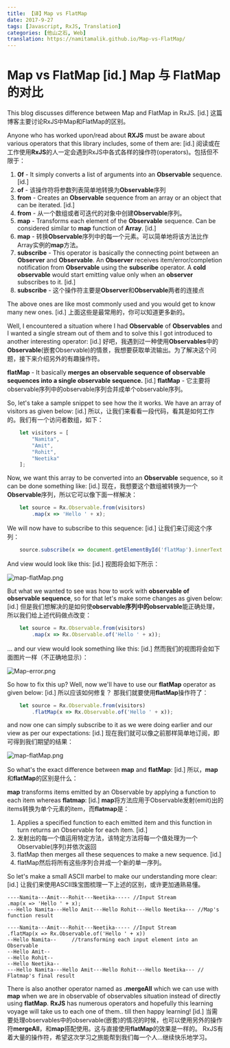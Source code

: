 ```yaml
---
title: 【译】Map vs FlatMap
date: 2017-9-27
tags: [Javascript, RxJS, Translation]
categories: [他山之石, Web]
translation: https://namitamalik.github.io/Map-vs-FlatMap/
---
```


# Map vs FlatMap [id.] Map 与 FlatMap 的对比

This blog discusses difference between Map and FlatMap in RxJS.
[id.]
这篇博客主要讨论RxJS中Map和FlatMap的区别。

Anyone who has worked upon/read about **RXJS** must be aware about various operators that this library includes, some of them are:
[id.]
阅读或在工作使用**RxJS**的人一定会遇到RxJS中各式各样的操作符(operators)。包括但不限于：

1.  **0f** - It simply converts a list of arguments into an **Observable** sequence.
[id.]
1.  **of** - 该操作符将参数列表简单地转换为**Observable**序列
2.  **from** - Creates an **Observable** sequence from an array or an object that can be iterated.
[id.]
2.  **from** - 从一个数组或者可迭代的对象中创建**Observable**序列。
3.  **map** - Transforms each element of the **Observable** sequence. Can be considered similar to **map** function of **Array**.
[id.]
3.  **map** - 转换**Observable**序列中的每一个元素。可以简单地将该方法比作Array实例的**map**方法。
4.  **subscribe** - This operator is basically the connecting point between an **Observer** and **Observable**. An **Observer** receives item/error/completion notification from **Observable** using the **subscribe** operator. A **cold observable** would start emitting value only when an **observer** subscribes to it.
[id.]
4.  **subscribe** - 这个操作符主要是**Observer**和**Observable**两者的连接点

The above ones are like most commonly used and you would get to know many new ones.
[id.]
上面这些是最常用的，你可以知道更多新的。

Well, I encountered a situation where I had **Observable** of **Observables** and I wanted a single stream out of them and to solve this I got introduced to another interesting operator:
[id.]
好吧，我遇到过一种使用**Observables**中的**Observable**(嵌套Observable)的情景，我想要获取单流输出。为了解决这个问题，接下来介绍另外的有趣操作符。

**flatMap** - It basically **merges an observable sequence of observable sequences into a single observable sequence.**
[id.]
**flatMap** - 它主要将observable序列中的observable序列合并成单个observable序列。


So, let's take a sample snippet to see how the it works. We have an array of visitors as given below:
[id.]
所以，让我们来看看一段代码，看其是如何工作的。我们有一个访问者数组，如下：

``` javascript
    let visitors = [
        "Namita",
        "Amit",
        "Rohit",
        "Neetika"
    ];
```
Now, we want this array to be converted into an **Observable** sequence, so it can be done something like:
[id.]
现在，我想要这个数组被转换为一个**Observable**序列，所以它可以像下面一样解决：

``` javascript
    let source = Rx.Observable.from(visitors)
        .map(x => 'Hello ' + x);
```

We will now have to subscribe to this sequence:
[id.]
让我们来订阅这个序列：

``` javascript
    source.subscribe(x => document.getElementById('flatMap').innerText += x + "\n");
```

And view would look like this:
[id.]
视图将会如下所示：

![map-flatMap.png](https://raw.githubusercontent.com/NamitaMalik/Map-vs-FlatMap/master/assets/map-flatMap.png)

But what we wanted to see was how to work with **observable of observable sequence**, so for that let's make some changes as given below:
[id.]
但是我们想解决的是如何使**observable序列中的observable**能正确处理，所以我们给上述代码做点改变：

``` javascript
    let source = Rx.Observable.from(visitors)
        .map(x => Rx.Observable.of('Hello ' + x));
```

... and our view would look something like this:
[id.]
然而我们的视图将会如下面图片一样（不正确地显示）：

![Map-error.png](https://raw.githubusercontent.com/NamitaMalik/Map-vs-FlatMap/master/assets/Map-error.png)

So how to fix this up? Well, now we'll have to use our **flatMap** operator as given below:
[id.]
所以应该如何修复？ 那我们就要使用**flatMap**操作符了：

``` javascript
    let source = Rx.Observable.from(visitors)
        .flatMap(x => Rx.Observable.of('Hello ' + x));
```

and now one can simply subscribe to it as we were doing earlier and our view as per our expectations:
[id.]
现在我们就可以像之前那样简单地订阅，即可得到我们期望的结果：

![map-flatMap.png](https://raw.githubusercontent.com/NamitaMalik/Map-vs-FlatMap/master/assets/map-flatMap.png)

So what's the exact difference between **map** and **flatMap**:
[id.]
所以，**map**和**flatMap**的区别是什么：

**map** transforms items emitted by an Observable by applying a function to each item whereas **flatmap**:
[id.]
**map**将方法应用于Observable发射(emit)出的items转换为单个元素的item，而**flatmap**是：

1.  Applies a specified function to each emitted item and this function in turn returns an Observable for each item.
[id.]
1.  发射出的每一个值运用特定方法，该特定方法将每一个值处理为一个Observable(序列)并依次返回
2.  flatMap then merges all these sequences to make a new sequence.
[id.]
2.  flatMap然后将所有这些序列合并成一个新的单一序列。

So let's make a small ASCII marbel to make our understanding more clear:
[id.]
让我们来使用ASCII珠宝图梳理一下上述的区别，或许更加通熟易懂。

    ----Namita---Amit---Rohit---Neetika----- //Input Stream
    .map(x => 'Hello ' + x);
    ---Hello Namita---Hello Amit---Hello Rohit---Hello Neetika--- //Map's function result

    ----Namita---Amit---Rohit---Neetika----- //Input Stream
    .flatMap(x => Rx.Observable.of('Hello ' + x))
    --Hello Namita--     //transforming each input element into an Observable
    --Hello Amit--
    --Hello Rohit--
    --Hello Neetika--
    ---Hello Namita---Hello Amit---Hello Rohit---Hello Neetika--- // Flatmap's final result

There is also another operator named as **.mergeAll** which we can use with **map** when we are in observable of observables situation instead of directly using **flatMap**. **RxJS** has numerous operators and hopefully this learning voyage will take us to each one of them.. till then happy learning!
[id.]
当需要处理observables中的observable(嵌套)的情况的时候，也可以使用另外的操作符**mergeAll**，和**map**搭配使用。这与直接使用**flatMap**的效果是一样的。
RxJS有着大量的操作符，希望这次学习之旅能帮到我们每一个人...继续快乐地学习。